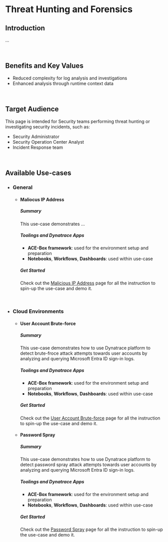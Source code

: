 # Threat Hunting and Forensics


## Introduction
...

<br>

## Benefits and Key Values
- Reduced complexity for log analysis and investigations
- Enhanced analysis through runtime context data

<br>

## Target Audience
This page is intended for Security teams performing threat hunting or investigating security incidents, such as:
- Security Administrator
- Security Operation Center Analyst
- Incident Response team

<br>

## Available Use-cases

- ### General
    - #### Maliocus IP Address

        ##### Summary
        This use-case demonstrates ...
        
        ##### Toolings and Dynatrace Apps
         - **ACE-Box framework**: used for the environment setup and preparation
        - **Notebooks**, **Workflows**, **Dashboards**: used within use-case

        ##### Get Started
        Check out the [Malicious IP Address](./use-cases/general/malicious-ip-address/malicious-ip-address.md) page for all the instruction to spin-up the use-case and demo it.

<br>

- ### Cloud Environments
    - #### User Account Brute-force

        ##### Summary
        This use-case demonstrates how to use Dynatrace platform to detect brute-froce attack attempts towards user accounts by analyzing and querying Microsoft Entra ID sign-in logs.
        
        ##### Toolings and Dynatrace Apps
        - **ACE-Box framework**: used for the environment setup and preparation
        - **Notebooks**, **Workflows**, **Dashboards**: used within use-case

        ##### Get Started
        Check out the [User Account Brute-force](./use-cases/cloud-environments/azure/user-account-brute-force/user-account-brute-force.md) page for all the instruction to spin-up the use-case and demo it.

    - #### Password Spray

        ##### Summary
        This use-case demonstrates how to use Dynatrace platform to detect password spray attack attempts towards user accounts by analyzing and querying Microsoft Entra ID sign-in logs.
        
        ##### Toolings and Dynatrace Apps
        - **ACE-Box framework**: used for the environment setup and preparation
        - **Notebooks**, **Workflows**, **Dashboards**: used within use-case

        ##### Get Started
        Check out the [Password Spray](./use-cases/cloud-environments/azure/password-spray/password-spray.md) page for all the instruction to spin-up the use-case and demo it.

